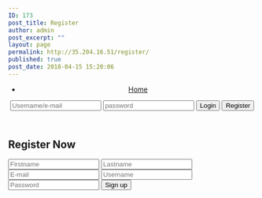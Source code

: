 ```yaml
---
ID: 173
post_title: Register
author: admin
post_excerpt: ""
layout: page
permalink: http://35.204.16.51/register/
published: true
post_date: 2018-04-15 15:20:06
---
```


<!DOCTYPE html>
<html>
<head>
	<title></title>
	<link rel="stylesheet" type="text/css" href="style.css">
</head>
<body>

<header>
	<nav>
		<div class="main-wrapper">
			<ul>
				<li><a href="index.php">Home</a></li>
			</ul>
			<div class="nav-login">
				<form>
					<input type="text" name="uid" placeholder="Username/e-mail">
					<input type="password" name="pwd" placeholder="password">
					<button type="submit" name="submit">Login</button>
					<button type="link" name="link">Register</button>
				</form>
			</div>
		</div>
	</nav>
</header>

<section class="main-container">
	<div class="main-wrapper">
		<h2>Register Now</h2>
		<form class="signup-form" action="includes/signup.inc.php" method="POST">
			<input type="text" name="first" placeholder="Firstname">
			<input type="text" name="last" placeholder="Lastname">
			<input type="text" name="email" placeholder="E-mail">
			<input type="text" name="uid" placeholder="Username">
			<input type="password" name="pwd" placeholder="Password">
			<button type="submit" name="submit">Sign up</button>
		</form>
	</div>
</section>


</body>
</html>